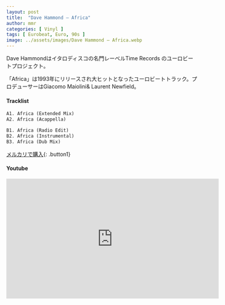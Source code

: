 ```yaml
---
layout: post
title:  "Dave Hammond – Africa"
author: mmr
categories: [ Vinyl ]
tags: [ Eurobeat, Euro, 90s ]
image: ../assets/images/Dave Hammond – Africa.webp
---
```


Dave Hammondはイタロディスコの名門レーベルTime Records のユーロビートプロジェクト。

「Africa」は1993年にリリースされ大ヒットとなったユーロビートトラック。プロデューサーはGiacomo Maiolini& Laurent Newfield。

#### Tracklist
```md
A1. Africa (Extended Mix)
A2. Africa (Acappella)

B1. Africa (Radio Edit)
B2. Africa (Instrumental)
B3. Africa (Dub Mix)
```

[メルカリで購入](https://jp.mercari.com/item/m93036918375?afid=6142608987){: .button1}

#### Youtube
<iframe width="560" height="315" src="https://www.youtube.com/embed/8jbpKNXEB_k?si=ONxRMNyF7X4A5Po7" title="YouTube video player" frameborder="0" allow="accelerometer; autoplay; clipboard-write; encrypted-media; gyroscope; picture-in-picture; web-share" referrerpolicy="strict-origin-when-cross-origin" allowfullscreen></iframe>